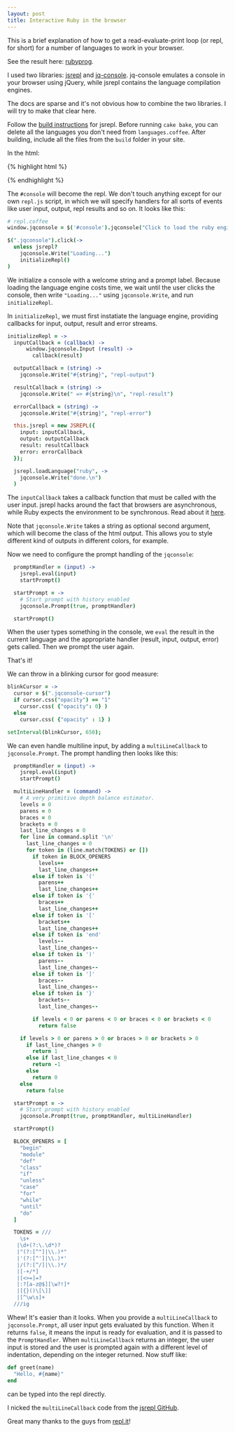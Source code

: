 ```yaml
---
layout: post
title: Interactive Ruby in the browser
---
```


This is a brief explanation of how to get a read-evaluate-print loop (or repl, for short) for a number of languages to work in your browser.

See the result here: [rubyprog](http://rubyprog.nl). 

I used two libraries: [jsrepl](https://github.com/replit/jsrepl) and [jq-console](https://github.com/replit/jq-console). jq-console emulates a console in your browser using jQuery, while jsrepl contains the language compilation engines.

The docs are sparse and it's not obvious how to combine the two libraries. I will try to make that clear here.

Follow the [build instructions](https://github.com/replit/jsrepl#getting-started) for jsrepl. Before running `cake bake`, you can delete all the languages you don't need from `languages.coffee`. After building, include all the files from the `build` folder in your site. 

In the html:

{% highlight html %}
<div id="console"></div>

<script src="jquery.js"></script>
<script src="jqconsole.js"></script>
<script src="jsrepl.js" id="jsrepl-script"></script>
<script src="repl.js"></script>
{% endhighlight %}

The `#console` will become the repl. We don't touch anything except for our own `repl.js` script, in which we will specify handlers for all sorts of events like user input, output, repl results and so on. It looks like this:

```coffee
# repl.coffee
window.jqconsole = $('#console').jqconsole("Click to load the ruby engine.", '> ')

$(".jqconsole").click(->
  unless jsrepl?
    jqconsole.Write("Loading...")
    initializeRepl()
)
```

We initialize a console with a welcome string and a prompt label. Because loading the language engine costs time, we wait until the user clicks the console, then write `"Loading..."` using `jqconsole.Write`, and run `initializeRepl`.

In `initializeRepl`, we must first instatiate the language engine, providing callbacks for input, output, result and error streams.

```coffee
initializeRepl = ->
  inputCallback = (callback) ->
      window.jqconsole.Input (result) ->
        callback(result)

  outputCallback = (string) ->
    jqconsole.Write("#{string}", "repl-output")

  resultCallback = (string) ->
    jqconsole.Write(" => #{string}\n", "repl-result")

  errorCallback = (string) ->
    jqconsole.Write("#{string}", "repl-error")    

  this.jsrepl = new JSREPL({  
    input: inputCallback,
    output: outputCallback
    result: resultCallback
    error: errorCallback
  });

  jsrepl.loadLanguage("ruby", ->
    jqconsole.Write("done.\n")
  )
```

The `inputCallback` takes a callback function that must be called with the user input. jsrepl hacks around the fact that browsers are asynchronous, while Ruby expects the environment to be synchronous. Read about it [here](https://github.com/replit/jsrepl#standard-input-hacks).

Note that `jqconsole.Write` takes a string as optional second argument, which will become the class of the html output. This allows you to style different kind of outputs in different colors, for example.

Now we need to configure the prompt handling of the `jqconsole`:

```coffee
  promptHandler = (input) ->
    jsrepl.eval(input)
    startPrompt()

  startPrompt = ->
    # Start prompt with history enabled
    jqconsole.Prompt(true, promptHandler)

  startPrompt()
```

When the user types something in the console, we `eval` the result in the current language and the appropriate handler (result, input, output, error) gets called. Then we prompt the user again.

That's it!

We can throw in a blinking cursor for good measure:

```coffee
blinkCursor = ->
  cursor = $(".jqconsole-cursor")
  if cursor.css("opacity") == "1"
    cursor.css( {"opacity": 0} )
  else  
    cursor.css( {"opacity" : 1} )

setInterval(blinkCursor, 650); 
```

We can even handle multiline input, by adding a `multiLineCallback` to `jqconsole.Prompt`. The prompt handling then looks like this:

```coffee
  promptHandler = (input) ->
    jsrepl.eval(input)
    startPrompt()

  multiLineHandler = (command) ->
    # A very primitive depth balance estimator.
    levels = 0
    parens = 0
    braces = 0
    brackets = 0
    last_line_changes = 0
    for line in command.split '\n'
      last_line_changes = 0
      for token in (line.match(TOKENS) or [])
        if token in BLOCK_OPENERS
          levels++
          last_line_changes++
        else if token is '('
          parens++
          last_line_changes++
        else if token is '{'
          braces++
          last_line_changes++
        else if token is '['
          brackets++
          last_line_changes++
        else if token is 'end'
          levels--
          last_line_changes--
        else if token is ')'
          parens--
          last_line_changes--
        else if token is ']'
          braces--
          last_line_changes--
        else if token is '}'
          brackets--
          last_line_changes--

        if levels < 0 or parens < 0 or braces < 0 or brackets < 0
          return false

    if levels > 0 or parens > 0 or braces > 0 or brackets > 0
      if last_line_changes > 0
        return 1
      else if last_line_changes < 0
        return -1
      else
        return 0
    else
      return false

  startPrompt = ->
    # Start prompt with history enabled
    jqconsole.Prompt(true, promptHandler, multiLineHandler)

  startPrompt()

  BLOCK_OPENERS = [
    "begin"
    "module"
    "def"
    "class"
    "if"
    "unless"
    "case"
    "for"
    "while"
    "until"
    "do"
  ]

  TOKENS = ///
    \s+
   |\d+(?:\.\d*)?
   |"(?:[^"]|\\.)*"
   |'(?:[^']|\\.)*'
   |/(?:[^/]|\\.)*/
   |[-+/*]
   |[<>=]=?
   |:?[a-z@$][\w?!]*
   |[{}()\[\]]
   |[^\w\s]+
  ///ig
```

Whew! It's easier than it looks. When you provide a `multiLineCallback` to `jqconsole.Prompt`, all user input gets evaluated by this function. When it returns `false`, it means the input is ready for evaluation, and it is passed to the `PromptHandler`. When `multiLineCallback` returns an integer, the user input is stored and the user is prompted again with a different level of indentation, depending on the integer returned. Now stuff like:

```ruby
def greet(name)
  "Hello, #{name}"
end
```

can be typed into the repl directly.

I nicked the `multiLineCallback` code from the [jsrepl GitHub](https://github.com/replit/jsrepl/blob/master/langs/ruby/jsrepl_ruby.coffee).

Great many thanks to the guys from [repl.it](https://github.com/replit)!
